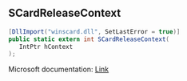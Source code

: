 ## SCardReleaseContext

```csharp
[DllImport("winscard.dll", SetLastError = true)]
public static extern int SCardReleaseContext(
   IntPtr hContext
);
```

Microsoft documentation: [Link](https://docs.microsoft.com/en-us/windows/win32/api/winscard/nf-winscard-scardreleasecontext)
